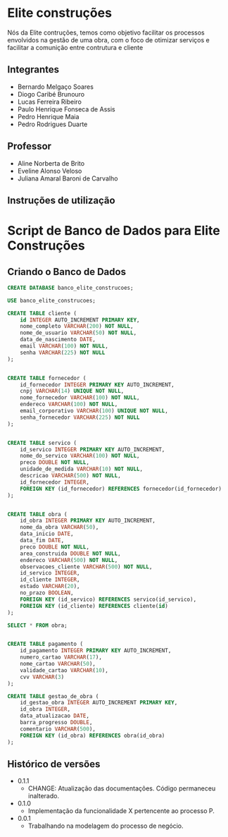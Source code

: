 # Elite construções

Nós da Elite contruções, temos como objetivo facilitar os processos envolvidos na gestão de uma obra, com o foco de otimizar serviços e facilitar a comunição entre contrutura e cliente

## Integrantes

* Bernardo Melgaço Soares
* Diogo Caribé Brunouro
* Lucas Ferreira Ribeiro
* Paulo Henrique Fonseca de Assis
* Pedro Henrique Maia
* Pedro Rodrigues Duarte

## Professor

* Aline Norberta de Brito
* Eveline Alonso Veloso
* Juliana Amaral Baroni de Carvalho

## Instruções de utilização

# Script de Banco de Dados para Elite Construções

## Criando o Banco de Dados
```sql
CREATE DATABASE banco_elite_construcoes;

USE banco_elite_construcoes;

CREATE TABLE cliente (
    id INTEGER AUTO_INCREMENT PRIMARY KEY,
    nome_completo VARCHAR(200) NOT NULL,
    nome_de_usuario VARCHAR(50) NOT NULL,
    data_de_nascimento DATE,
    email VARCHAR(100) NOT NULL,
    senha VARCHAR(225) NOT NULL
);


CREATE TABLE fornecedor (
    id_fornecedor INTEGER PRIMARY KEY AUTO_INCREMENT,
    cnpj VARCHAR(14) UNIQUE NOT NULL,
    nome_fornecedor VARCHAR(100) NOT NULL,
    endereco VARCHAR(100) NOT NULL,
    email_corporativo VARCHAR(100) UNIQUE NOT NULL,
    senha_fornecedor VARCHAR(225) NOT NULL
);


CREATE TABLE servico (
    id_servico INTEGER PRIMARY KEY AUTO_INCREMENT,
    nome_do_servico VARCHAR(100) NOT NULL,
    preco DOUBLE NOT NULL,
    unidade_de_medida VARCHAR(10) NOT NULL,
    descricao VARCHAR(500) NOT NULL,
    id_fornecedor INTEGER,
    FOREIGN KEY (id_fornecedor) REFERENCES fornecedor(id_fornecedor)
);


CREATE TABLE obra (
    id_obra INTEGER PRIMARY KEY AUTO_INCREMENT,
    nome_da_obra VARCHAR(50),
    data_inicio DATE,
    data_fim DATE,
    preco DOUBLE NOT NULL,
    area_construida DOUBLE NOT NULL,
    endereco VARCHAR(500) NOT NULL,
    observacoes_cliente VARCHAR(500) NOT NULL,
    id_servico INTEGER,
    id_cliente INTEGER,
    estado VARCHAR(20),
    no_prazo BOOLEAN,
    FOREIGN KEY (id_servico) REFERENCES servico(id_servico),
    FOREIGN KEY (id_cliente) REFERENCES cliente(id)
);

SELECT * FROM obra;


CREATE TABLE pagamento (
    id_pagamento INTEGER PRIMARY KEY AUTO_INCREMENT,
    numero_cartao VARCHAR(17),
    nome_cartao VARCHAR(50),
    validade_cartao VARCHAR(10),
    cvv VARCHAR(3)
);

CREATE TABLE gestao_de_obra (
    id_gestao_obra INTEGER AUTO_INCREMENT PRIMARY KEY,
    id_obra INTEGER,
    data_atualizacao DATE,
    barra_progresso DOUBLE,
    comentario VARCHAR(500),
    FOREIGN KEY (id_obra) REFERENCES obra(id_obra)
);
```



## Histórico de versões

* 0.1.1
    * CHANGE: Atualização das documentações. Código permaneceu inalterado.
* 0.1.0
    * Implementação da funcionalidade X pertencente ao processo P.
* 0.0.1
    * Trabalhando na modelagem do processo de negócio.

